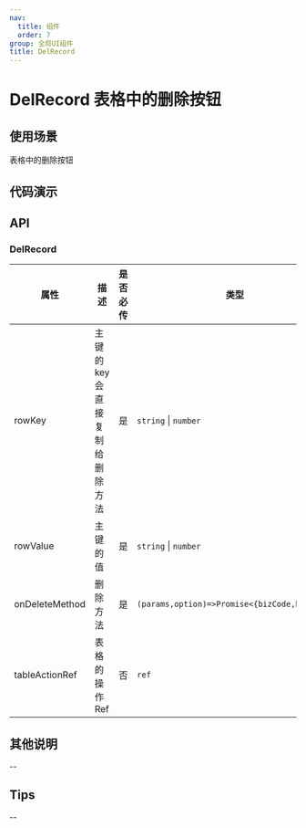```yaml
---
nav:
  title: 组件
  order: 7
group: 全局UI组件
title: DelRecord
---
```


# DelRecord 表格中的删除按钮

## 使用场景

表格中的删除按钮

## 代码演示

<code src='./demos/test.tsx' title='标准使用'></code>

## API

### DelRecord

| 属性           | 描述                            | 是否必传 | 类型                                         |
| -------------- | ------------------------------- | -------- | -------------------------------------------- |
| rowKey         | 主键的 key 会直接复制给删除方法 | 是       | `string` \| `number`                         |
| rowValue       | 主键的值                        | 是       | `string` \| `number`                         |
| onDeleteMethod | 删除方法                        | 是       | `(params,option)=>Promise<{bizCode,bizMsg}>` |
| tableActionRef | 表格的操作 Ref                  | 否       | `ref`                                        |

## 其他说明

--

## Tips

--
